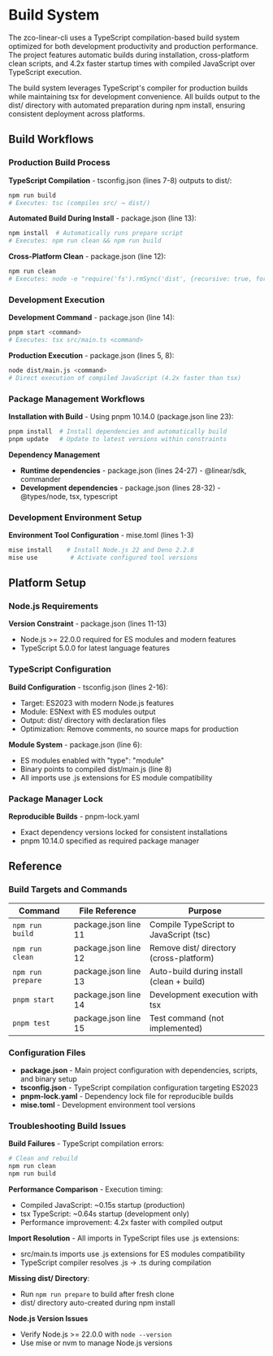 <!-- Generated: 2025-08-31T18:51:03+02:00 -->

# Build System

The zco-linear-cli uses a TypeScript compilation-based build system optimized
for both development productivity and production performance. The project
features automatic builds during installation, cross-platform clean scripts,
and 4.2x faster startup times with compiled JavaScript over TypeScript execution.

The build system leverages TypeScript's compiler for production builds while
maintaining tsx for development convenience. All builds output to the dist/
directory with automated preparation during npm install, ensuring consistent
deployment across platforms.

## Build Workflows

### Production Build Process

**TypeScript Compilation** - tsconfig.json (lines 7-8) outputs to dist/:

```bash
npm run build
# Executes: tsc (compiles src/ → dist/)
```

**Automated Build During Install** - package.json (line 13):

```bash
npm install  # Automatically runs prepare script
# Executes: npm run clean && npm run build
```

**Cross-Platform Clean** - package.json (line 12):

```bash
npm run clean
# Executes: node -e "require('fs').rmSync('dist', {recursive: true, force: true})"
```

### Development Execution

**Development Command** - package.json (line 14):

```bash
pnpm start <command>
# Executes: tsx src/main.ts <command>
```

**Production Execution** - package.json (lines 5, 8):

```bash
node dist/main.js <command>
# Direct execution of compiled JavaScript (4.2x faster than tsx)
```

### Package Management Workflows

**Installation with Build** - Using pnpm 10.14.0 (package.json line 23):

```bash
pnpm install  # Install dependencies and automatically build
pnpm update   # Update to latest versions within constraints
```

**Dependency Management**

- **Runtime dependencies** - package.json (lines 24-27) - @linear/sdk, commander
- **Development dependencies** - package.json (lines 28-32) - @types/node, tsx, typescript

### Development Environment Setup

**Environment Tool Configuration** - mise.toml (lines 1-3)

```bash
mise install    # Install Node.js 22 and Deno 2.2.8
mise use         # Activate configured tool versions
```

## Platform Setup

### Node.js Requirements

**Version Constraint** - package.json (lines 11-13)

- Node.js >= 22.0.0 required for ES modules and modern features
- TypeScript 5.0.0 for latest language features

### TypeScript Configuration

**Build Configuration** - tsconfig.json (lines 2-16):

- Target: ES2023 with modern Node.js features
- Module: ESNext with ES modules output
- Output: dist/ directory with declaration files
- Optimization: Remove comments, no source maps for production

**Module System** - package.json (line 6):

- ES modules enabled with "type": "module"
- Binary points to compiled dist/main.js (line 8)
- All imports use .js extensions for ES module compatibility

### Package Manager Lock

**Reproducible Builds** - pnpm-lock.yaml

- Exact dependency versions locked for consistent installations
- pnpm 10.14.0 specified as required package manager

## Reference

### Build Targets and Commands

| Command         | File Reference       | Purpose                                      |
| --------------- | -------------------- | -------------------------------------------- |
| `npm run build` | package.json line 11 | Compile TypeScript to JavaScript (tsc)      |
| `npm run clean` | package.json line 12 | Remove dist/ directory (cross-platform)     |
| `npm run prepare` | package.json line 13 | Auto-build during install (clean + build)   |
| `pnpm start`    | package.json line 14 | Development execution with tsx               |
| `pnpm test`     | package.json line 15 | Test command (not implemented)               |

### Configuration Files

- **package.json** - Main project configuration with dependencies, scripts, and binary setup
- **tsconfig.json** - TypeScript compilation configuration targeting ES2023
- **pnpm-lock.yaml** - Dependency lock file for reproducible builds  
- **mise.toml** - Development environment tool versions

### Troubleshooting Build Issues

**Build Failures** - TypeScript compilation errors:

```bash
# Clean and rebuild
npm run clean
npm run build
```

**Performance Comparison** - Execution timing:

- Compiled JavaScript: ~0.15s startup (production)
- tsx TypeScript: ~0.64s startup (development only)
- Performance improvement: 4.2x faster with compiled output

**Import Resolution** - All imports in TypeScript files use .js extensions:

- src/main.ts imports use .js extensions for ES modules compatibility
- TypeScript compiler resolves .js → .ts during compilation

**Missing dist/ Directory**:

- Run `npm run prepare` to build after fresh clone
- dist/ directory auto-created during npm install

**Node.js Version Issues**

- Verify Node.js >= 22.0.0 with `node --version`
- Use mise or nvm to manage Node.js versions
